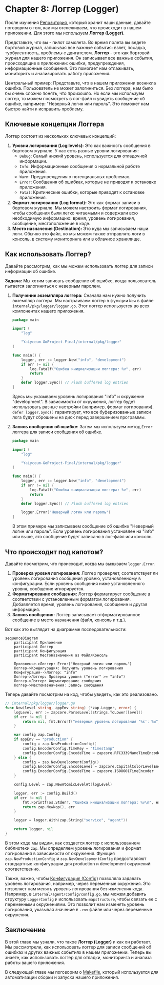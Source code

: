 # Chapter 8: Логгер (Logger)

После изучения [Репозитория](07_репозиторий.md), который хранит наши данные, давайте поговорим о том, как мы отслеживаем, что происходит в нашем приложении. Для этого мы используем **Логгер (Logger)**.

Представьте, что вы - пилот самолета. Во время полета вы ведете бортовой журнал, записывая все важные события: взлет, посадка, турбулентность, проблемы с двигателем. **Логгер** - это как бортовой журнал для нашего приложения. Он записывает все важные события, происходящие в приложении: ошибки, предупреждения, информационные сообщения. Это помогает нам отлаживать, мониторить и анализировать работу приложения.

Центральный пример: Представьте, что в нашем приложении возникла ошибка. Пользователь не может залогиниться. Без логгера, нам было бы очень сложно понять, что произошло. Но если мы используем логгер, то можем посмотреть в лог-файл и увидеть сообщение об ошибке, например: "Неверный логин или пароль". Это поможет нам быстро найти и исправить проблему.

## Ключевые концепции Логгера

Логгер состоит из нескольких ключевых концепций:

1.  **Уровни логирования (Log levels):** Это как важность сообщения в бортовом журнале. У нас есть разные уровни логирования:
    *   `Debug`: Самый низкий уровень, используется для отладочной информации.
    *   `Info`: Информационные сообщения о нормальной работе приложения.
    *   `Warn`: Предупреждения о потенциальных проблемах.
    *   `Error`: Сообщения об ошибках, которые не приводят к остановке приложения.
    *   `Fatal`: Критические ошибки, которые приводят к остановке приложения.
2.  **Формат логирования (Log format):** Это как формат записи в бортовом журнале. Мы можем настроить формат логирования, чтобы сообщения были легко читаемыми и содержали всю необходимую информацию: время, уровень логирования, сообщение, местоположение в коде.
3.  **Место назначения (Destination):** Это куда мы записываем наши логи. Обычно это файл, но мы можем также отправлять логи в консоль, в систему мониторинга или в облачное хранилище.

## Как использовать Логгер?

Давайте рассмотрим, как мы можем использовать логгер для записи информации об ошибке.

**Задача:** Мы хотим записать сообщение об ошибке, когда пользователь пытается залогиниться с неверным паролем.

1.  **Получение экземпляра логгера:** Сначала нам нужно получить экземпляр логгера. Мы настраиваем логгер в функции `New` в файле `internal/pkg/logger/logger.go`. Этот логгер используется во всех компонентах нашего приложения.

    ```go
    package main

    import (
    	"log"

    	"YaLyceum-GoProject-Final/internal/pkg/logger"
    )

    func main() {
    	logger, err := logger.New("info", "development")
    	if err != nil {
    		log.Fatalf("Ошибка инициализации логгера: %v", err)
    		return
    	}
    	defer logger.Sync() // Flush buffered log entries
    }
    ```

    Здесь мы указываем уровень логирования "info" и окружение "development".  В зависимости от окружения, логгер будет использовать разные настройки (например, формат логирования).
    `defer logger.Sync()` гарантирует, что все буферизованные записи лога будут сброшены на диск перед завершением программы.

2.  **Запись сообщения об ошибке:** Затем мы используем метод `Error` логгера для записи сообщения об ошибке.

    ```go
    package main

    import (
    	"log"

    	"YaLyceum-GoProject-Final/internal/pkg/logger"
    )

    func main() {
    	logger, err := logger.New("info", "development")
    	if err != nil {
    		log.Fatalf("Ошибка инициализации логгера: %v", err)
    		return
    	}
    	defer logger.Sync() // Flush buffered log entries

    	logger.Error("Неверный логин или пароль")
    }
    ```

    В этом примере мы записываем сообщение об ошибке "Неверный логин или пароль".  Если уровень логирования установлен на "info" или выше, это сообщение будет записано в лог-файл или консоль.

## Что происходит под капотом?

Давайте посмотрим, что происходит, когда мы вызываем `logger.Error`.

1.  **Проверка уровня логирования:** Логгер проверяет, соответствует ли уровень логирования сообщения уровню, установленному в конфигурации. Если уровень сообщения ниже установленного уровня, сообщение игнорируется.
2.  **Форматирование сообщения:** Логгер форматирует сообщение в соответствии с установленным форматом логирования. Добавляется время, уровень логирования, сообщение и другая информация.
3.  **Запись сообщения:** Логгер записывает отформатированное сообщение в место назначения (файл, консоль и т.д.).

Вот как это выглядит на диаграмме последовательности:

```mermaid
sequenceDiagram
    participant Приложение
    participant Логгер
    participant Конфигурация
    participant МестоНазначения as Файл/Консоль

    Приложение->Логгер: Error("Неверный логин или пароль")
    Логгер->Конфигурация: Получить уровень логирования
    Конфигурация-->Логгер: "info"
    Логгер->Логгер: Проверка уровня ("error" >= "info")
    Логгер->Логгер: Форматирование сообщения
    Логгер->МестоНазначения: Запись сообщения
```

Теперь давайте посмотрим на код, чтобы увидеть, как это реализовано.

```go
// internal/pkg/logger/logger.go
func New(level string, appEnv string) (*zap.Logger, error) {
	logLevel, err := zapcore.ParseLevel(strings.ToLower(level))
	if err != nil {
		return nil, fmt.Errorf("неверный уровень логирования '%s': %w", level, err)
	}

	var config zap.Config
	if appEnv == "production" {
		config = zap.NewProductionConfig()
		config.EncoderConfig.TimeKey = "timestamp"
		config.EncoderConfig.EncodeTime = zapcore.RFC3339NanoTimeEncoder
	} else {
		config = zap.NewDevelopmentConfig()
		config.EncoderConfig.EncodeLevel = zapcore.CapitalColorLevelEncoder
		config.EncoderConfig.EncodeTime = zapcore.ISO8601TimeEncoder
	}

	config.Level = zap.NewAtomicLevelAt(logLevel)

	logger, err := config.Build()
	if err != nil {
		fmt.Fprintf(os.Stderr, "Ошибка инициализации логгера: %v\n", err)
		return zap.NewNop(), err
	}

	logger = logger.With(zap.String("service", "agent"))

	return logger, nil
}
```

В этом коде мы видим, как создается логгер с использованием библиотеки `zap`. Мы определяем уровень логирования и формат логирования в зависимости от окружения. Функция `zap.NewProductionConfig` и `zap.NewDevelopmentConfig` предоставляют стандартные конфигурации для production и development окружений соответственно.

Также, важно, чтобы [Конфигурация (Config)](01_конфигурация__config_.md) позволяла задавать уровень логирования, например, через переменные окружения. Это позволяет нам менять уровень логирования без изменения кода. Например, в `internal/agent/config/config.go`, мы можем добавить структуру `LoggerConfig` и использовать `mapstructure`, чтобы связать ее с переменными окружениями. Это позволит нам изменять уровень логирования, указывая значение в `.env` файле или через переменные окружения.

## Заключение

В этой главе мы узнали, что такое **Логгер (Logger)** и как он работает. Мы рассмотрели, как использовать логгер для записи сообщений об ошибках и других важных событиях в нашем приложении. Теперь вы знаете, как использовать логгер для отладки, мониторинга и анализа работы вашего приложения.

В следующей главе мы поговорим о [Makefile](09_makefile.md), который используется для автоматизации сборки и запуска нашего приложения.